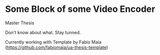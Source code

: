 # Some Block of some Video Encoder
Master Thesis

Don't know about what. Stay tunned.

Currently working with Template by Fabio Maia (https://github.com/fabiomaia/ua-thesis-template)

